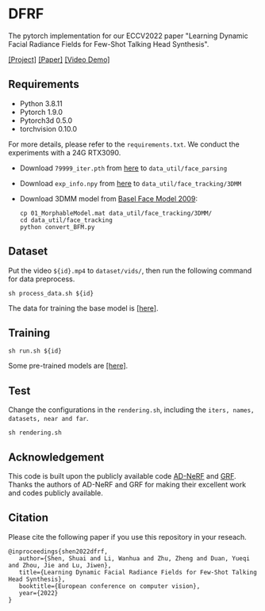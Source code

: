 # DFRF #
The pytorch implementation for our ECCV2022 paper "Learning Dynamic Facial Radiance Fields for Few-Shot Talking Head Synthesis".

[[Project]](https://sstzal.github.io/DFRF/) [[Paper]](https://arxiv.org/abs/2207.11770) [[Video Demo]](https://www.youtube.com/watch?v=F6fkVNk9bBw)

## Requirements
- Python 3.8.11
- Pytorch 1.9.0
- Pytorch3d 0.5.0
- torchvision 0.10.0


For more details, please refer to the `requirements.txt`. We conduct the experiments with a 24G RTX3090.

- Download `79999_iter.pth` from [here](https://github.com/sstzal/DFRF/releases/tag/file) to `data_util/face_parsing`
- Download `exp_info.npy` from [here](https://github.com/sstzal/DFRF/releases/tag/file) to `data_util/face_tracking/3DMM`
- Download 3DMM model from [Basel Face Model 2009](https://faces.dmi.unibas.ch/bfm/main.php?nav=1-1-0&id=details):

    ```
    cp 01_MorphableModel.mat data_util/face_tracking/3DMM/
    cd data_util/face_tracking
    python convert_BFM.py
    ```
## Dataset
Put the video `${id}.mp4` to `dataset/vids/`, then run the following command for data preprocess.  
```
sh process_data.sh ${id}
```
The data for training the base model is [[here]](https://github.com/sstzal/DFRF/releases/tag/Base_Videos).

## Training
```
sh run.sh ${id}
```
Some pre-trained models are [[here]](https://github.com/sstzal/DFRF/releases/tag/Pretrained_Models).

## Test
Change the configurations in the `rendering.sh`, including the `iters, names, datasets, near and far`.
```
sh rendering.sh
```

## Acknowledgement 
This code is built upon the publicly available code [AD-NeRF](https://github.com/YudongGuo/AD-NeRF) and [GRF](https://github.com/alextrevithick/GRF). Thanks the authors of AD-NeRF and GRF for making their excellent work and codes publicly available. 

## Citation ##
Please cite the following paper if you use this repository in your reseach.

```
@inproceedings{shen2022dfrf,
   author={Shen, Shuai and Li, Wanhua and Zhu, Zheng and Duan, Yueqi and Zhou, Jie and Lu, Jiwen},
   title={Learning Dynamic Facial Radiance Fields for Few-Shot Talking Head Synthesis},
   booktitle={European conference on computer vision},
   year={2022}
}
```
